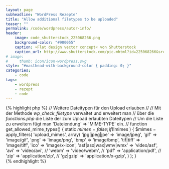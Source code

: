 ```yaml
---
layout: page
subheadline: "WordPress Rezepte"
title: "Allow additional filetypes to be uploaded"
teaser: ""
permalink: /code/wordpress/autor-info/
header:
    image: code_shutterstock_225068266.png
    background-color: "#900055"
    caption: »Flat design vector concept« von Shutterstock
    caption_url: http://www.shutterstock.com/pic.mhtml?id=225068266&src=id
# image:
#     thumb: icon/icon-wordpress.svg
style: "#masthead-with-background-color { padding: 0; }"
categories:
    - code
tags:
    - wordpress
    - rezept
    - code
---
```


{% highlight php %}
// Weitere Dateitypen für den Upload erlauben
//
// Mit der Methode *wp_check_filetype* verwaltet und erweitert man
// über die *functions.php* die Liste der zum Upload erlaubten Dateitypen
// Um die Liste zu erweitern fügt man 'Dateiendung' => 'MIME-TYPE' ein.
//
function get_allowed_mime_types() {
	static $mimes = false;
	if ( !$mimes ) {
		$mimes = apply_filters( 'upload_mimes', array(
			'jpg|jpeg|jpe' => 'image/jpeg',
			'gif' => 'image/gif',
			'png' => 'image/png',
			'bmp' => 'image/bmp',
			'tif|tiff' => 'image/tiff',
			'ico' => 'image/x-icon',
			'asf|asx|wax|wmv|wmx' => 'video/asf',
			'avi' => 'video/avi',
			// 'webm' => 'video/webm',
			// 'pdf' => 'application/pdf',
			// 'zip' => 'application/zip',
			// 'gz|gzip' => 'application/x-gzip',
		) );
	}                
{% endhighlight %}
